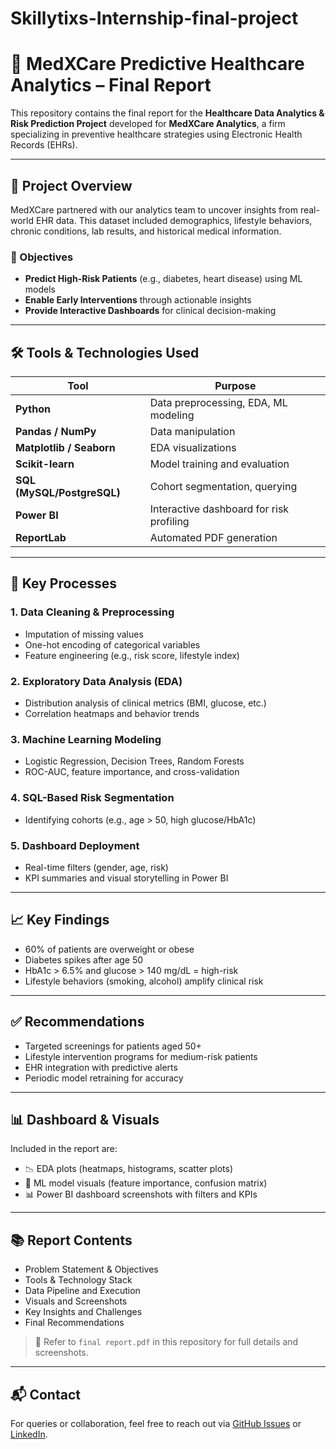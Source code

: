 # Skillytixs-Internship-final-project
# 🏥 MedXCare Predictive Healthcare Analytics – Final Report

This repository contains the final report for the **Healthcare Data Analytics & Risk Prediction Project** developed for **MedXCare Analytics**, a firm specializing in preventive healthcare strategies using Electronic Health Records (EHRs).



---

## 📌 Project Overview

MedXCare partnered with our analytics team to uncover insights from real-world EHR data. This dataset included demographics, lifestyle behaviors, chronic conditions, lab results, and historical medical information.

### 🎯 Objectives

- **Predict High-Risk Patients** (e.g., diabetes, heart disease) using ML models  
- **Enable Early Interventions** through actionable insights  
- **Provide Interactive Dashboards** for clinical decision-making  

---

## 🛠️ Tools & Technologies Used

| Tool | Purpose |
|------|---------|
| **Python** | Data preprocessing, EDA, ML modeling |
| **Pandas / NumPy** | Data manipulation |
| **Matplotlib / Seaborn** | EDA visualizations |
| **Scikit-learn** | Model training and evaluation |
| **SQL (MySQL/PostgreSQL)** | Cohort segmentation, querying |
| **Power BI** | Interactive dashboard for risk profiling |
| **ReportLab** | Automated PDF generation |

---

## 🧪 Key Processes

### 1. Data Cleaning & Preprocessing
- Imputation of missing values
- One-hot encoding of categorical variables
- Feature engineering (e.g., risk score, lifestyle index)

### 2. Exploratory Data Analysis (EDA)
- Distribution analysis of clinical metrics (BMI, glucose, etc.)
- Correlation heatmaps and behavior trends

### 3. Machine Learning Modeling
- Logistic Regression, Decision Trees, Random Forests
- ROC-AUC, feature importance, and cross-validation

### 4. SQL-Based Risk Segmentation
- Identifying cohorts (e.g., age > 50, high glucose/HbA1c)

### 5. Dashboard Deployment
- Real-time filters (gender, age, risk)
- KPI summaries and visual storytelling in Power BI

---

## 📈 Key Findings

- 60% of patients are overweight or obese  
- Diabetes spikes after age 50  
- HbA1c > 6.5% and glucose > 140 mg/dL = high-risk  
- Lifestyle behaviors (smoking, alcohol) amplify clinical risk  

---

## ✅ Recommendations

- Targeted screenings for patients aged 50+  
- Lifestyle intervention programs for medium-risk patients  
- EHR integration with predictive alerts  
- Periodic model retraining for accuracy  

---

## 📊 Dashboard & Visuals

Included in the report are:
- 📉 EDA plots (heatmaps, histograms, scatter plots)
- 🤖 ML model visuals (feature importance, confusion matrix)
- 📊 Power BI dashboard screenshots with filters and KPIs

---

## 📚 Report Contents

- Problem Statement & Objectives  
- Tools & Technology Stack  
- Data Pipeline and Execution  
- Visuals and Screenshots  
- Key Insights and Challenges  
- Final Recommendations  

> 📄 Refer to `final report.pdf` in this repository for full details and screenshots.

---

## 📬 Contact

For queries or collaboration, feel free to reach out via [GitHub Issues](https://github.com) or [LinkedIn](https://linkedin.com).


